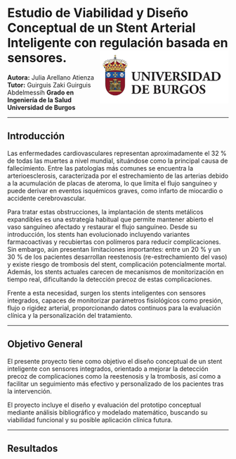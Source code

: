 # Estudio de Viabilidad y Diseño Conceptual de un Stent Arterial Inteligente con regulación basada en sensores. <img src='imag/universidad_burgos.jpg' align="right" height="120" />
**Autora:** Julia Arellano Atienza  
**Tutor:** Guirguis Zaki Guirguis Abdelmessih
**Grado en Ingeniería de la Salud**  
**Universidad de Burgos** 

---

## Introducción

Las enfermedades cardiovasculares representan aproximadamente el 32 % de todas las muertes a nivel mundial, situándose como la principal causa de fallecimiento. Entre las patologías más comunes se encuentra la arterioesclerosis, caracterizada por el estrechamiento de las arterias debido a la acumulación de placas de ateroma, lo que limita el flujo sanguíneo y puede derivar en eventos isquémicos graves, como infarto de miocardio o accidente cerebrovascular.

Para tratar estas obstrucciones, la implantación de stents metálicos expandibles es una estrategia habitual que permite mantener abierto el vaso sanguíneo afectado y restaurar el flujo sanguíneo. Desde su introducción, los stents han evolucionado incluyendo variantes farmacoactivas y recubiertas con polímeros para reducir complicaciones. Sin embargo, aún presentan limitaciones importantes: entre un 20 % y un 30 % de los pacientes desarrollan reestenosis (re-estrechamiento del vaso) y existe riesgo de trombosis del stent, complicación potencialmente mortal. Además, los stents actuales carecen de mecanismos de monitorización en tiempo real, dificultando la detección precoz de estas complicaciones.

Frente a esta necesidad, surgen los stents inteligentes con sensores integrados, capaces de monitorizar parámetros fisiológicos como presión, flujo o rigidez arterial, proporcionando datos continuos para la evaluación clínica y la personalización del tratamiento.

---
## Objetivo General

El presente proyecto tiene como objetivo el diseño conceptual de un stent inteligente con sensores integrados, orientado a mejorar la detección precoz de complicaciones como la reestenosis y la trombosis, así como a facilitar un seguimiento más efectivo y personalizado de los pacientes tras la intervención.

El proyecto incluye el diseño y evaluación del prototipo conceptual mediante análisis bibliográfico y modelado matemático, buscando su viabilidad funcional y su posible aplicación clínica futura.

---
## Resultados 
